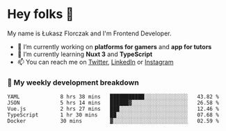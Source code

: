 # Hey folks 👋

My name is Łukasz Florczak and I'm Frontend Developer. 

- 🔭 I’m currently working on **platforms for gamers** and **app for tutors**
- 🌱 I’m currently learning **Nuxt 3** and **TypeScript**
- 📫 You can reach me on [Twitter](https://twitter.com/lukaszflorczak), [LinkedIn](https://pl.linkedin.com/in/lukasz-florczak) or [Instagram](https://instagram.com/lukaszflorczak)


### 🧮 My weekly development breakdown

<!--START_SECTION:waka-->

```text
YAML             8 hrs 38 mins   ███████████░░░░░░░░░░░░░░   43.82 %
JSON             5 hrs 14 mins   ██████▓░░░░░░░░░░░░░░░░░░   26.58 %
Vue.js           2 hrs 27 mins   ███░░░░░░░░░░░░░░░░░░░░░░   12.46 %
TypeScript       1 hr 30 mins    ██░░░░░░░░░░░░░░░░░░░░░░░   07.68 %
Docker           30 mins         ▓░░░░░░░░░░░░░░░░░░░░░░░░   02.59 %
```

<!--END_SECTION:waka-->

<!--
**lukaszflorczak/lukaszflorczak** is a ✨ _special_ ✨ repository because its `README.md` (this file) appears on your GitHub profile.

Here are some ideas to get you started:

- 🔭 I’m currently working on ...
- 🌱 I’m currently learning ...
- 👯 I’m looking to collaborate on ...
- 🤔 I’m looking for help with ...
- 💬 Ask me about ...
- 📫 How to reach me: ...
- 😄 Pronouns: ...
- ⚡ Fun fact: ...
-->
